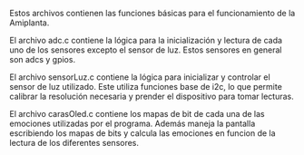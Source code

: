 Estos archivos contienen las funciones básicas para el funcionamiento de la Amiplanta.

El archivo adc.c contiene la lógica para la inicialización y lectura de cada uno de los sensores excepto el sensor de luz.
Estos sensores en general son adcs y gpios.

El archivo sensorLuz.c contiene la lógica para inicializar y controlar el sensor de luz utilizado. Este utiliza funciones base de i2c, lo que permite calibrar la 
resolución necesaria y prender el dispositivo para tomar lecturas.

El archivo carasOled.c contiene los mapas de bit de cada una de las emociones utilizadas por el programa. Además maneja la pantalla escribiendo los mapas de bits y 
calcula las emociones en funcion de la lectura de los diferentes sensores.
